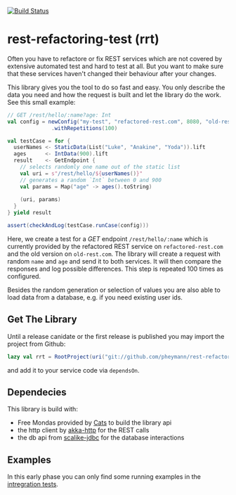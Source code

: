 [![Build Status](https://travis-ci.org/pheymann/rest-refactoring-test.svg?branch=develop)](https://travis-ci.org/pheymann/rest-refactoring-test)

# rest-refactoring-test (rrt)
Often you have to refactore or fix REST services which are not covered by extensive automated test and hard
to test at all. But you want to make sure that these services haven't changed their behaviour after 
your changes. 

This library gives you the tool to do so fast and easy. You only describe the data you need
and how the request is built and let the library do the work. See this small example:

```Scala
// GET /rest/hello/:name?age: Int
val config = newConfig("my-test", "refactored-rest.com", 8080, "old-rest.com", 8081)
              .withRepetitions(100)

val testCase = for {
  userNames <- StaticData(List("Luke", "Anakine", "Yoda")).lift
  ages      <- IntData(900).lift
  result    <- GetEndpoint {
    // selects randomly one name out of the static list
    val uri = s"/rest/hello/${userNames()}"
    // generates a random `Int` between 0 and 900
    val params = Map("age" -> ages().toString)
    
    (uri, params)
  }
} yield result

assert(checkAndLog(testCase.runCase(config)))
```

Here, we create a test for a *GET* endpoint `/rest/hello/:name` which is currently provided by the 
refactored REST service on `refactored-rest.com` and the old version on `old-rest.com`. The library
will create a request with random `name` and `age` and send it to both services. It will
then compare the responses and log possible differences. This step is repeated 100 times as configured.

Besides the random generation or selection of values you are also able to load data from a database,
e.g. if you need existing user ids.

## Get The Library
Until a release canidate or the first release is published you may import the project from Github:

```sbt
lazy val rrt = RootProject(uri("git://github.com/pheymann/rest-refactoring-test.git"))
```

and add it to your service code via `dependsOn`.

## Dependecies
This library is build with:
 - Free Mondas provided by [Cats](https://github.com/typelevel/cats) to build the library api
 - the http client by [akka-http](http://doc.akka.io/docs/akka-http/current/scala.html) for the REST calls
 - the db api from [scalike-jdbc](http://scalikejdbc.org/) for the database interactions
 
## Examples
In this early phase you can only find some running examples in the [intregration tests](https://github.com/pheymann/rest-refactoring-test/tree/develop/core/src/it/scala/com/github/pheymann/rrtt).
